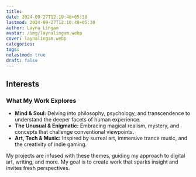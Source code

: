 ```yaml
---
title: 
date: 2024-09-27T12:10:48+05:30
lastmod: 2024-09-27T12:10:48+05:30
author: Layna Lingam
avatar: /img/laynalingam.webp
cover: laynalingam.webp
categories: 
tags: 
nolastmod: true
draft: false
---
```

## **Interests**

### **What My Work Explores**

- **Mind & Soul:** Delving into philosophy, psychology, and transcendence to understand the deeper facets of human experience.
- **The Unusual & Enigmatic:** Embracing magical realism, mystery, and concepts that challenge conventional viewpoints.
- **Art, Tech & Music:** Inspired by surreal art, immersive trance music, and the creativity of indie gaming.

My projects are infused with these themes, guiding my approach to digital art, writing, and more. My goal is to create work that sparks insight and invites fresh perspectives. 


